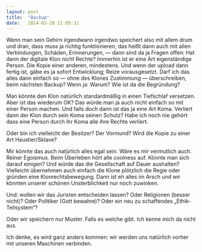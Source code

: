 ```yaml
---
layout: post
title:  "Backup"
date:   2014-02-28 21:05:31
---
```


Wenn man sein Gehirn irgendwann irgendwo speichert also mit allem drum und dran, dass muss ja richtig funktionieren, das heißt dann auch mit allen Verbindungen, Schäden, Erinnerungen, — dann sind da ja Fragen offen: Hat dann der digitale Klon nicht Rechte? Immerhin ist er eine Art eigenständige Person. Die Kopie einer anderen, mindestens. Und wenn der upload dann fertig ist, gäbe es ja sofort Entwicklung; Reize vorausgesetzt. Darf ich das alles dann einfach so — ohne des Klones Zustimmung — überschreiben, beim nächsten Backup? Wenn ja: Warum? Wie ist da die Begründung?

Man könnte den Klon natürlich standardmäßig in einen Tiefschlaf versetzen. Aber ist das wiederum OK? Das würde man ja auch nicht einfach so mit einer Person machen. Und falls doch dann ist das ja eine Art Koma. Verliert dann der Klon durch sein Koma seinen Schutz? Habe ich noch nie gehört dass eine Person durch ihr Koma alle ihre Rechte verliert.

Oder bin ich vielleicht der Besitzer? Der Vormund? Wird die Kopie zu einer Art Haustier/Sklave?

Mir könnte das auch natürlich alles egal sein. Wäre es mir vermutlich auch. Reiner Egoismus. Beim Überleben hört alle coolness auf. Könnte man sich darauf einigen? Und würde das die Gesellschaft auf Dauer aushalten? Vielleicht übernehmen auch einfach die Klone plötzlich die Regie oder gründen eine Klonrechtsbewegung. Dann ist eh alles im Arsch und wir könnten unserer schönen Unsterblichkeit nur noch zuwinken.

Und: wollen wir das Juristen entscheiden lassen? Oder Religionen (besser nicht)? Oder Politiker (Gott bewahre)? Oder ein neu zu schaffendes „Ethik-Teilsystem“?

Oder wir speichern nur Muster. Falls es welche gibt. Ich kenne mich da nicht aus.

Ich denke, es wird ganz anders kommen: wir werden uns natürlich vorher mit unseren Maschinen verbinden.

